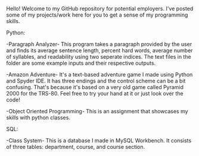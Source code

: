 Hello! Welcome to my GitHub repository for potential employers.
I've posted some of my projects/work here for you to get a sense of my programming skills. 

Python:

-Paragraph Analyzer-
This program takes a paragraph provided by the user and finds its average sentence length, percent hard words,
average number of syllables, and readability using two seperate indices.
The text files in the folder are some example inputs and their respective outputs.

-Amazon Adventure-
It's a text-based adventure game I made using Python and Spyder IDE.
It has three endings and the control scheme can be a bit confusing. 
That's because it's based on a very old game called Pyramid 2000 for the TRS-80.
Feel free to try your hand at it or just look over the code!

-Object Oriented Programming-
This is an assignment that showcases my skills with python classes.

SQL:

-Class System-
This is a database I made in MySQL Workbench.
It consists of three tables: department, course, and course section.
